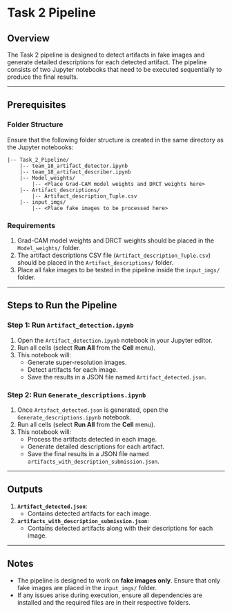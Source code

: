 
# Task 2 Pipeline

## Overview

The Task 2 pipeline is designed to detect artifacts in fake images and generate detailed descriptions for each detected artifact. The pipeline consists of two Jupyter notebooks that need to be executed sequentially to produce the final results.

---

## Prerequisites

### Folder Structure

Ensure that the following folder structure is created in the same directory as the Jupyter notebooks:

```
|-- Task_2_Pipeline/
    |-- team_18_artifact_detector.ipynb
    |-- team_18_artifact_describer.ipynb
    |-- Model_weights/
        |-- <Place Grad-CAM model weights and DRCT weights here>
    |-- Artifact_descriptions/
        |-- Artifact_description_Tuple.csv
    |-- input_imgs/
        |-- <Place fake images to be processed here>
```

### Requirements

1. Grad-CAM model weights and DRCT weights should be placed in the `Model_weights/` folder.
2. The artifact descriptions CSV file (`Artifact_description_Tuple.csv`) should be placed in the `Artifact_descriptions/` folder.
3. Place all fake images to be tested in the pipeline inside the `input_imgs/` folder.

---

## Steps to Run the Pipeline

### Step 1: Run `Artifact_detection.ipynb`

1. Open the `Artifact_detection.ipynb` notebook in your Jupyter editor.
2. Run all cells (select **Run All** from the **Cell** menu).
3. This notebook will:
   - Generate super-resolution images.
   - Detect artifacts for each image.
   - Save the results in a JSON file named `Artifact_detected.json`.

### Step 2: Run `Generate_descriptions.ipynb`

1. Once `Artifact_detected.json` is generated, open the `Generate_descriptions.ipynb` notebook.
2. Run all cells (select **Run All** from the **Cell** menu).
3. This notebook will:
   - Process the artifacts detected in each image.
   - Generate detailed descriptions for each artifact.
   - Save the final results in a JSON file named `artifacts_with_description_submission.json`.

---

## Outputs

1. **`Artifact_detected.json`**:
   - Contains detected artifacts for each image.
2. **`artifacts_with_description_submission.json`**:
   - Contains detected artifacts along with their descriptions for each image.

---

## Notes

- The pipeline is designed to work on **fake images only**. Ensure that only fake images are placed in the `input_imgs/` folder.
- If any issues arise during execution, ensure all dependencies are installed and the required files are in their respective folders.
